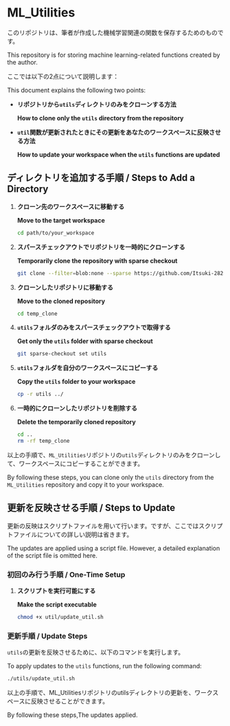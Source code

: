 # ML_Utilities
このリポジトリは、筆者が作成した機械学習関連の関数を保存するためのものです。

This repository is for storing machine learning-related functions created by the author.

ここでは以下の2点について説明します：

This document explains the following two points:

- **リポジトリから`utils`ディレクトリのみをクローンする方法**

  **How to clone only the `utils` directory from the repository**
  
- **`util`関数が更新されたときにその更新をあなたのワークスペースに反映させる方法**

  **How to update your workspace when the `utils` functions are updated**

## ディレクトリを追加する手順 / Steps to Add a Directory

1. **クローン先のワークスペースに移動する**
   
   **Move to the target workspace**

    ```sh
    cd path/to/your_workspace
    ```

2. **スパースチェックアウトでリポジトリを一時的にクローンする**
   
   **Temporarily clone the repository with sparse checkout**

    ```sh
    git clone --filter=blob:none --sparse https://github.com/Itsuki-2822/ML_Utilities.git temp_clone
    ```

3. **クローンしたリポジトリに移動する**
   
   **Move to the cloned repository**

    ```sh
    cd temp_clone
    ```

4. **`utils`フォルダのみをスパースチェックアウトで取得する**
   
   **Get only the `utils` folder with sparse checkout**

    ```sh
    git sparse-checkout set utils
    ```

5. **`utils`フォルダを自分のワークスペースにコピーする**
   
   **Copy the `utils` folder to your workspace**

    ```sh
    cp -r utils ../
    ```

6. **一時的にクローンしたリポジトリを削除する**
   
   **Delete the temporarily cloned repository**

    ```sh
    cd ..
    rm -rf temp_clone
    ```

以上の手順で、`ML_Utilities`リポジトリの`utils`ディレクトリのみをクローンして、ワークスペースにコピーすることができます。

By following these steps, you can clone only the `utils` directory from the `ML_Utilities` repository and copy it to your workspace.


## 更新を反映させる手順 / Steps to Update
更新の反映はスクリプトファイルを用いて行います。ですが、ここではスクリプトファイルについての詳しい説明は省きます。

The updates are applied using a script file. However, a detailed explanation of the script file is omitted here.

### 初回のみ行う手順 / One-Time Setup

1. **スクリプトを実行可能にする**

   **Make the script executable**

    ```sh
    chmod +x util/update_util.sh
    ```

### 更新手順 / Update Steps

`utils`の更新を反映させるために、以下のコマンドを実行します。

To apply updates to the `utils` functions, run the following command:

```sh
./utils/update_util.sh
```

以上の手順で、ML_Utilitiesリポジトリのutilsディレクトリの更新を、ワークスペースに反映させることができます。

By following these steps,The updates applied.
